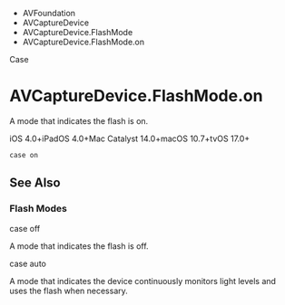 

- AVFoundation
- AVCaptureDevice
- AVCaptureDevice.FlashMode
-  AVCaptureDevice.FlashMode.on 

Case

# AVCaptureDevice.FlashMode.on

A mode that indicates the flash is on.

iOS 4.0+iPadOS 4.0+Mac Catalyst 14.0+macOS 10.7+tvOS 17.0+

``` source
case on
```

## See Also

### Flash Modes

case off

A mode that indicates the flash is off.

case auto

A mode that indicates the device continuously monitors light levels and uses the flash when necessary.


